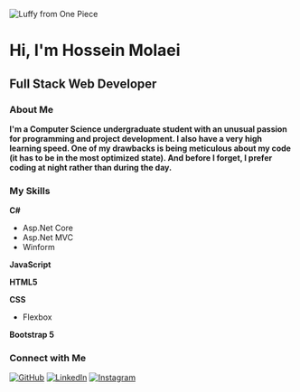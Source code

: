 ![Luffy from One Piece](https://static1.cbrimages.com/wordpress/wp-content/uploads/2022/07/Luffy-smirking-and-holding-his-straw-hat.jpg?q=50&fit=contain&w=1140&h=&dpr=1.5)

# Hi, I'm Hossein Molaei
## Full Stack Web Developer

### About Me

**I'm a Computer Science undergraduate student with an unusual passion for programming and project development. I also have a very high learning speed. One of my drawbacks is being meticulous about my code (it has to be in the most optimized state). And before I forget, I prefer coding at night rather than during the day.**

### My Skills

**C#**
- Asp.Net Core
- Asp.Net MVC
- Winform

**JavaScript**

**HTML5**

**CSS**
- Flexbox

**Bootstrap 5**

### Connect with Me

[![GitHub](https://img.shields.io/badge/GitHub-181717?style=for-the-badge&logo=github&logoColor=white)](https://github.com/hosseinmolaei3)
[![LinkedIn](https://img.shields.io/badge/LinkedIn-0077B5?style=for-the-badge&logo=linkedin&logoColor=white)](https://www.linkedin.com/in/hossein-molaei-87424a232)
[![Instagram](https://img.shields.io/badge/Instagram-E4405F?style=for-the-badge&logo=instagram&logoColor=white)](https://instagram.com/hossein_molaei3)
